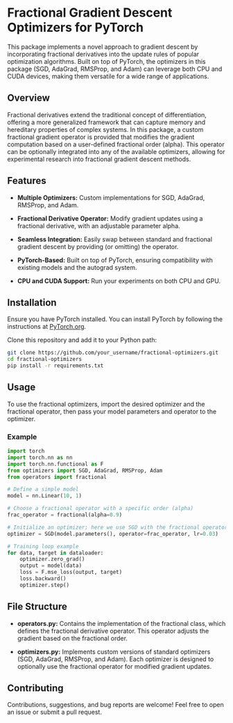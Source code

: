
# Fractional Gradient Descent Optimizers for PyTorch

This package implements a novel approach to gradient descent by incorporating fractional derivatives into the update rules of popular optimization algorithms. Built on top of PyTorch, the optimizers in this package (SGD, AdaGrad, RMSProp, and Adam) can leverage both CPU and CUDA devices, making them versatile for a wide range of applications.

## Overview

Fractional derivatives extend the traditional concept of differentiation, offering a more generalized framework that can capture memory and hereditary properties of complex systems. In this package, a custom fractional gradient operator is provided that modifies the gradient computation based on a user-defined fractional order (alpha). This operator can be optionally integrated into any of the available optimizers, allowing for experimental research into fractional gradient descent methods.

## Features

- **Multiple Optimizers:** Custom implementations for SGD, AdaGrad, RMSProp, and Adam.

- **Fractional Derivative Operator:** Modify gradient updates using a fractional derivative, with an adjustable parameter alpha.

- **Seamless Integration:** Easily swap between standard and fractional gradient descent by providing (or omitting) the operator.

- **PyTorch-Based:** Built on top of PyTorch, ensuring compatibility with existing models and the autograd system.

- **CPU and CUDA Support:** Run your experiments on both CPU and GPU.

## Installation

Ensure you have PyTorch installed. You can install PyTorch by following the instructions at [PyTorch.org](https://pytorch.org/).

Clone this repository and add it to your Python path:
```bash
git clone https://github.com/your_username/fractional-optimizers.git
cd fractional-optimizers
pip install -r requirements.txt
```

## Usage

To use the fractional optimizers, import the desired optimizer and the fractional operator, then pass your model parameters and operator to the optimizer.

### Example

```python
import torch
import torch.nn as nn
import torch.nn.functional as F
from optimizers import SGD, AdaGrad, RMSProp, Adam
from operators import fractional

# Define a simple model
model = nn.Linear(10, 1)

# Choose a fractional operator with a specific order (alpha)
frac_operator = fractional(alpha=0.9)

# Initialize an optimizer; here we use SGD with the fractional operator
optimizer = SGD(model.parameters(), operator=frac_operator, lr=0.03)

# Training loop example
for data, target in dataloader:
    optimizer.zero_grad()
    output = model(data)
    loss = F.mse_loss(output, target)
    loss.backward()
    optimizer.step()

```

## File Structure

- **operators.py:** Contains the implementation of the fractional class, which defines the fractional derivative operator. This operator adjusts the gradient based on the fractional order.

- **optimizers.py:** Implements custom versions of standard optimizers (SGD, AdaGrad, RMSProp, and Adam). Each optimizer is designed to optionally use the fractional operator for modified gradient updates.

## Contributing

Contributions, suggestions, and bug reports are welcome! Feel free to open an issue or submit a pull request.